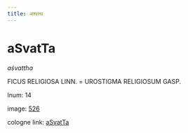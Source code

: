 ```yaml
---
title: अश्वत्थ
---
```


# aSvatTa

<i>aśvattha</i>  <div n="P" /><bot>FICUS RELIGIOSA LINN.</bot> = <bot>UROSTIGMA RELIGIOSUM GASP.</bot>

lnum: 14

image: [526](https://www.sanskrit-lexicon.uni-koeln.de/scans/csl-apidev/servepdf.php?dict=snp&page=526)

cologne link: [aSvatTa](https://sanskrit-lexicon.uni-koeln.de/scans/csl-apidev/getword.php?dict=snp&key=aSvatTa)

